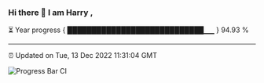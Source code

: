 ### Hi there 👋 I am Harry , 

⏳ Year progress { ████████████████████████████▁▁ } 94.93 %

---

⏰ Updated on Tue, 13 Dec 2022 11:31:04 GMT

![Progress Bar CI](https://github.com/duykhang68/duykhang68/workflows/Progress%20Bar%20CI/badge.svg)
